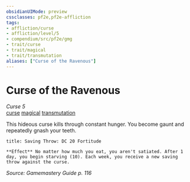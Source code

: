 ```yaml
---
obsidianUIMode: preview
cssclasses: pf2e,pf2e-affliction
tags:
- affliction/curse
- affliction/level/5
- compendium/src/pf2e/gmg
- trait/curse
- trait/magical
- trait/transmutation
aliases: ["Curse of the Ravenous"]
---
```

# Curse of the Ravenous
*Curse 5*  
[curse](rules/traits/curse.md "Curse Effect Trait")  [magical](rules/traits/magical.md "Magical Item Trait")  [transmutation](rules/traits/transmutation.md "Transmutation School Trait")  

This hideous curse kills through constant hunger. You become gaunt and repeatedly gnash your teeth.

```ad-inline-affliction
title: Saving Throw: DC 20 Fortitude

**Effect** No matter how much you eat, you aren't satiated. After 1 day, you begin starving (10). Each week, you receive a new saving throw against the curse.
```

*Source: Gamemastery Guide p. 116*